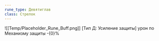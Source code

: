 ```yaml
---
rune_type: Девятиглав
class: Стрелок
---
```

![[Temp/Placeholder_Rune_Buff.png]]
[Тип Д: Усиление защиты] урон по Механизму защиты -{0}%
